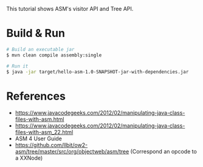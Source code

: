 This tutorial shows ASM's visitor API and Tree API.

# Build & Run
```bash
# Build an executable jar
$ mvn clean compile assembly:single

# Run it
$ java -jar target/hello-asm-1.0-SNAPSHOT-jar-with-dependencies.jar
```

# References
- https://www.javacodegeeks.com/2012/02/manipulating-java-class-files-with-asm.html
- https://www.javacodegeeks.com/2012/02/manipulating-java-class-files-with-asm_22.html
- ASM 4 User Guide
- https://github.com/llbit/ow2-asm/tree/master/src/org/objectweb/asm/tree (Correspond an opcode to a XXNode)